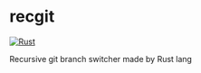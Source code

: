 # recgit
[![Rust](https://github.com/AtsukiYokota/recgit/workflows/Rust/badge.svg)](https://github.com/AtsukiYokota/recgit/actions)

Recursive git branch switcher made by Rust lang
